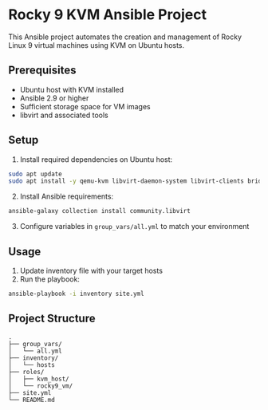 # Rocky 9 KVM Ansible Project

This Ansible project automates the creation and management of Rocky Linux 9 virtual machines using KVM on Ubuntu hosts.

## Prerequisites

- Ubuntu host with KVM installed
- Ansible 2.9 or higher
- Sufficient storage space for VM images
- libvirt and associated tools

## Setup

1. Install required dependencies on Ubuntu host:
```bash
sudo apt update
sudo apt install -y qemu-kvm libvirt-daemon-system libvirt-clients bridge-utils virtinst
```

2. Install Ansible requirements:
```bash
ansible-galaxy collection install community.libvirt
```

3. Configure variables in `group_vars/all.yml` to match your environment

## Usage

1. Update inventory file with your target hosts
2. Run the playbook:
```bash
ansible-playbook -i inventory site.yml
```

## Project Structure

```
.
├── group_vars/
│   └── all.yml
├── inventory/
│   └── hosts
├── roles/
│   ├── kvm_host/
│   └── rocky9_vm/
├── site.yml
└── README.md
```